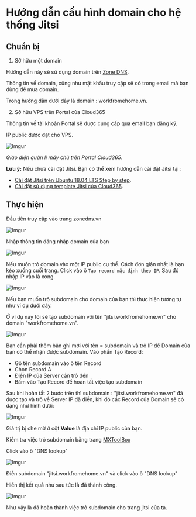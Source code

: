 # Hướng dẫn cấu hình domain cho hệ thống Jitsi

## Chuẩn bị

1. Sở hữu một domain

Hướng dẫn này sẽ sử dụng domain trên [Zone DNS](https://zonedns.vn/).

Thông tin về domain, cũng như mật khẩu truy cập sẽ có trong email mà bạn dùng để mua domain.

Trong hướng dẫn dưới đây là domain : workfromehome.vn.

2. Sở hữu VPS trên Portal của Cloud365

Thông tin về tài khoản Portal sẽ được cung cấp qua email bạn đăng ký.

IP public được đặt cho VPS.

![Imgur](https://i.imgur.com/AUIrrzm.png)

*Giao diện quản lí máy chủ trên Portal Cloud365*.

**Lưu ý:** Nếu chưa cài đặt Jitsi. Bạn có thể xem hướng dẫn cài đặt Jitsi tại :

- [Cài đặt Jitsi trên Ubuntu 18.04 LTS Step by step](https://news.cloud365.vn/huong-dan-cai-dat-jitsi-meet-tren-ubuntu-18-04-lts/).
- [Cài đặt sử dụng template Jitsi của Cloud365](https://support.cloud365.vn/cloud-app/su-dung-template-jitsi-tai-cloud365/).

## Thực hiện 

Đầu tiên truy cập vào trang zonedns.vn

![Imgur](https://i.imgur.com/t91EsMs.png)

Nhập thông tin đăng nhập domain của bạn

![Imgur](https://i.imgur.com/K8kIhlO.png)

Nếu muốn trỏ domain vào một IP public cụ thể. Cách đơn giản nhất là bạn kéo xuống cuối trang. Click vào ô `Tạo record mặc định theo IP`. Sau đó nhập IP vào là xong.

![Imgur](https://i.imgur.com/9BeSrg6.png)

Nếu bạn muốn trỏ subdomain cho domain của bạn thì thực hiện tương tự như ví dụ dưới đây.

Ở ví dụ này tôi sẽ tạo subdomain với tên "jitsi.workfromehome.vn" cho domain "workfromehome.vn".

![Imgur](https://i.imgur.com/aH8w74w.png)

Bạn cần phải thêm bản ghi mới với tên = subdomain và trỏ IP để Domain của bạn có thể nhận được subdomain. Vào phần Tạo Record:

+ Gõ tên subdomain vào ô tên Record
+ Chọn Record A
+ Điền IP của Server cần trỏ đến
+ Bấm vào Tạo Record để hoàn tất việc tạo subdomain

Sau khi hoàn tất 2 bước trên thì subdomain : "jitsi.workfromehome.vn" đã được tạo và trỏ về Server IP đã điền, khi đó các Record của Domain sẽ có dạng như hình dưới:

![Imgur](https://i.imgur.com/CBQF1HX.png)

Giá trị bị che mờ ở cột **Value** là địa chỉ IP public của bạn.

Kiểm tra việc trỏ subdomain bằng trang [MXToolBox](https://mxtoolbox.com/)

Click vào ô "DNS lookup"

![Imgur](https://i.imgur.com/44BXo6n.png)

Điền subdomain "jitsi.workfromehome.vn" và click vào ô "DNS lookup"

Hiển thị kết quả như sau tức là đã thành công.

![Imgur](https://i.imgur.com/TGNV3PI.png)

Như vậy là đã hoàn thành việc trỏ subdomain cho trang jitsi của ta.







